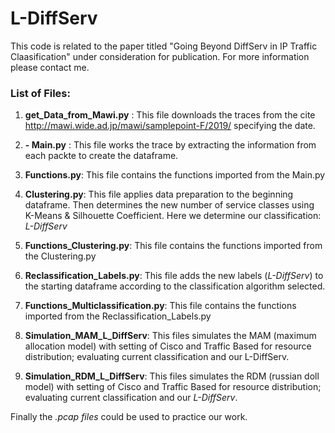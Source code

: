 # L-DiffServ

This code is related to the paper titled "Going Beyond DiffServ in IP Traffic Claasification" under consideration for publication. 
For more information please contact me.

### List of Files:

1) **get_Data_from_Mawi.py** : This file downloads the traces from the cite http://mawi.wide.ad.jp/mawi/samplepoint-F/2019/ specifying the                                 date.

2) **- Main.py** : This file works the trace by extracting the information from each packte to create the dataframe.

3) **Functions.py**: This file contains the functions imported from the Main.py

4) **Clustering.py**: This file applies data preparation to the beginning dataframe. Then determines the new number of service classes                           using K-Means & Silhouette Coefficient. Here we determine our classification: *L-DiffServ*

5) **Functions_Clustering.py**: This file contains the functions imported from the Clustering.py

6) **Reclassification_Labels.py**: This file adds the new labels (*L-DiffServ*) to the starting dataframe according to the classification algorithm selected.

7) **Functions_Multiclassification.py**: This file contains the functions imported from the Reclassification_Labels.py

8) **Simulation_MAM_L_DiffServ**: This files simulates the MAM (maximum allocation model) with setting of Cisco and Traffic Based for resource distribution; evaluating current classification and our L-DiffServ.

9) **Simulation_RDM_L_DiffServ**: This files simulates the RDM (russian doll model) with setting of Cisco and Traffic Based for resource distribution; evaluating current classification and our *L-DiffServ*.

Finally the *.pcap files* could be used to practice our work.





